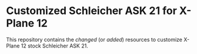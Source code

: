 Customized Schleicher ASK 21 for X-Plane 12
=====

This repository contains the _changed_ (or _added_) resources to customize X-Plane 12 stock Schleicher ASK 21.
